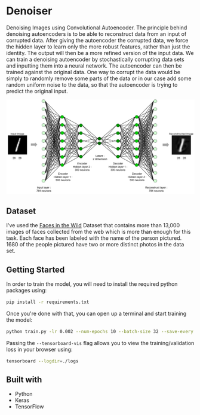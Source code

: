 # Denoiser

Denoising Images using Convolutional Autoencoder. The principle behind denoising autoencoders is to be able to reconstruct data from an input of corrupted data. After giving the autoencoder the corrupted data, we force the hidden layer to learn only the more robust features, rather than just the identity. The output will then be a more refined version of the input data. We can train a denoising autoencoder by stochastically corrupting data sets and inputting them into a neural network. The autoencoder can then be trained against the original data. One way to corrupt the data would be simply to randomly remove some parts of the data or in our case add some random uniform noise to the data, so that the autoencoder is trying to predict the original input.

![Denoising Autoencoder](./images/ae.png)

## Dataset

I've used the [Faces in the Wild](http://vis-www.cs.umass.edu/lfw/) Dataset that contains more than 13,000 images of faces collected from the web which is more than enough for this task. Each face has been labeled with the name of the person pictured. 1680 of the people pictured have two or more distinct photos in the data set.

## Getting Started

In order to train the model, you will need to install the required python packages using:

```bash
pip install -r requirements.txt
```

Once you're done with that, you can open up a terminal and start training the model:

```bash
python train.py -lr 0.002 --num-epochs 10 --batch-size 32 --save-every 5 --tensorboard-vis
```

Passing the `--tensorboard-vis` flag allows you to view the training/validation loss in your browser using:

```bash
tensorboard --logdir=./logs
```

## Built with

* Python
* Keras
* TensorFlow